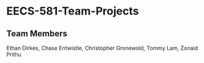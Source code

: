 # EECS-581-Team-Projects

## Team Members

Ethan Dirkes,
Chase Entwistle,
Christopher Gronewold,
Tommy Lam,
Zonaid Prithu
